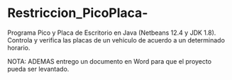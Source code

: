 # Restriccion_PicoPlaca-
Programa Pico y Placa de Escritorio en Java (Netbeans 12.4 y JDK 1.8). 
Controla y verifica las placas de un vehiculo de acuerdo a un determinado horario.  

NOTA: ADEMAS entrego un documento en Word para que el proyecto pueda ser levantado.
